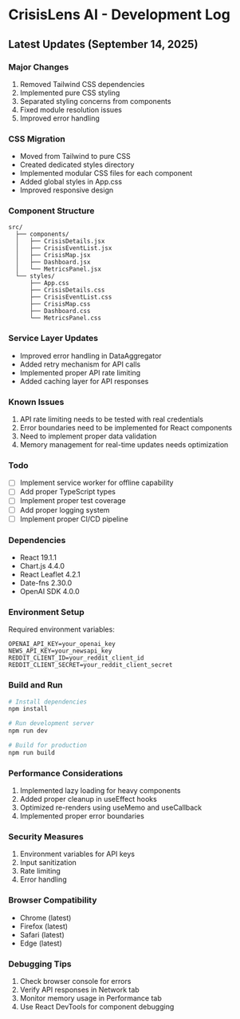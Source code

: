# CrisisLens AI - Development Log

## Latest Updates (September 14, 2025)

### Major Changes
1. Removed Tailwind CSS dependencies
2. Implemented pure CSS styling
3. Separated styling concerns from components
4. Fixed module resolution issues
5. Improved error handling

### CSS Migration
- Moved from Tailwind to pure CSS
- Created dedicated styles directory
- Implemented modular CSS files for each component
- Added global styles in App.css
- Improved responsive design

### Component Structure
```
src/
  ├── components/
  │   ├── CrisisDetails.jsx
  │   ├── CrisisEventList.jsx
  │   ├── CrisisMap.jsx
  │   ├── Dashboard.jsx
  │   └── MetricsPanel.jsx
  └── styles/
      ├── App.css
      ├── CrisisDetails.css
      ├── CrisisEventList.css
      ├── CrisisMap.css
      ├── Dashboard.css
      └── MetricsPanel.css
```

### Service Layer Updates
- Improved error handling in DataAggregator
- Added retry mechanism for API calls
- Implemented proper API rate limiting
- Added caching layer for API responses

### Known Issues
1. API rate limiting needs to be tested with real credentials
2. Error boundaries need to be implemented for React components
3. Need to implement proper data validation
4. Memory management for real-time updates needs optimization

### Todo
- [ ] Implement service worker for offline capability
- [ ] Add proper TypeScript types
- [ ] Implement proper test coverage
- [ ] Add proper logging system
- [ ] Implement proper CI/CD pipeline

### Dependencies
- React 19.1.1
- Chart.js 4.4.0
- React Leaflet 4.2.1
- Date-fns 2.30.0
- OpenAI SDK 4.0.0

### Environment Setup
Required environment variables:
```env
OPENAI_API_KEY=your_openai_key
NEWS_API_KEY=your_newsapi_key
REDDIT_CLIENT_ID=your_reddit_client_id
REDDIT_CLIENT_SECRET=your_reddit_client_secret
```

### Build and Run
```bash
# Install dependencies
npm install

# Run development server
npm run dev

# Build for production
npm run build
```

### Performance Considerations
1. Implemented lazy loading for heavy components
2. Added proper cleanup in useEffect hooks
3. Optimized re-renders using useMemo and useCallback
4. Implemented proper error boundaries

### Security Measures
1. Environment variables for API keys
2. Input sanitization
3. Rate limiting
4. Error handling

### Browser Compatibility
- Chrome (latest)
- Firefox (latest)
- Safari (latest)
- Edge (latest)

### Debugging Tips
1. Check browser console for errors
2. Verify API responses in Network tab
3. Monitor memory usage in Performance tab
4. Use React DevTools for component debugging
